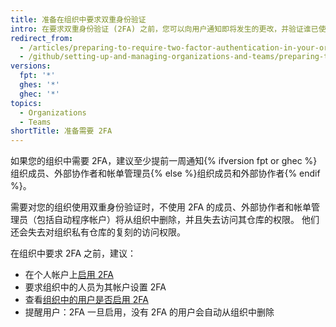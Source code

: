 ```yaml
---
title: 准备在组织中要求双重身份验证
intro: 在要求双重身份验证 (2FA) 之前，您可以向用户通知即将发生的更改，并验证谁已使用 2FA。
redirect_from:
  - /articles/preparing-to-require-two-factor-authentication-in-your-organization
  - /github/setting-up-and-managing-organizations-and-teams/preparing-to-require-two-factor-authentication-in-your-organization
versions:
  fpt: '*'
  ghes: '*'
  ghec: '*'
topics:
  - Organizations
  - Teams
shortTitle: 准备需要 2FA
---
```


如果您的组织中需要 2FA，建议至少提前一周通知{% ifversion fpt or ghec %}组织成员、外部协作者和帐单管理员{% else %}组织成员和外部协作者{% endif %}。

需要对您的组织使用双重身份验证时，不使用 2FA 的成员、外部协作者和帐单管理员（包括自动程序帐户）将从组织中删除，并且失去访问其仓库的权限。 他们还会失去对组织私有仓库的复刻的访问权限。

在组织中要求 2FA 之前，建议：
  - 在个人帐户上[启用 2FA](/articles/securing-your-account-with-two-factor-authentication-2fa/)
  - 要求组织中的人员为其帐户设置 2FA
  - 查看[组织中的用户是否启用 2FA](/articles/viewing-whether-users-in-your-organization-have-2fa-enabled/)
  - 提醒用户：2FA 一旦启用，没有 2FA 的用户会自动从组织中删除
